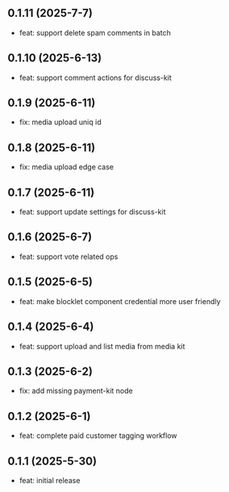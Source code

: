 ## 0.1.11 (2025-7-7)

- feat: support delete spam comments in batch

## 0.1.10 (2025-6-13)

- feat: support comment actions for discuss-kit

## 0.1.9 (2025-6-11)

- fix: media upload uniq id

## 0.1.8 (2025-6-11)

- fix: media upload edge case

## 0.1.7 (2025-6-11)

- feat: support update settings for discuss-kit

## 0.1.6 (2025-6-7)

- feat: support vote related ops

## 0.1.5 (2025-6-5)

- feat: make blocklet component credential more user friendly

## 0.1.4 (2025-6-4)

- feat: support upload and list media from media kit

## 0.1.3 (2025-6-2)

- fix: add missing payment-kit node

## 0.1.2 (2025-6-1)

- feat: complete paid customer tagging workflow

## 0.1.1 (2025-5-30)

- feat: initial release

